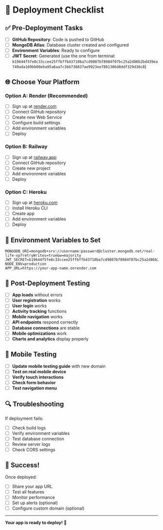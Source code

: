 # 🚀 Deployment Checklist

## ✅ **Pre-Deployment Tasks**

- [ ] **GitHub Repository**: Code is pushed to GitHub
- [ ] **MongoDB Atlas**: Database cluster created and configured
- [ ] **Environment Variables**: Ready to configure
- [ ] **JWT Secret**: Generated (use the one from terminal: `b19644f5fe8c33ccee25ffbffb43710ba7cd9807bf8984f07bc25a2d86b2bd439ea749ada169bb00eba95a6aa7c3bb736837ae9923ee7881306d8ddf329d30c8`)

## 🌐 **Choose Your Platform**

### **Option A: Render (Recommended)**
- [ ] Sign up at [render.com](https://render.com)
- [ ] Connect GitHub repository
- [ ] Create new Web Service
- [ ] Configure build settings
- [ ] Add environment variables
- [ ] Deploy

### **Option B: Railway**
- [ ] Sign up at [railway.app](https://railway.app)
- [ ] Connect GitHub repository
- [ ] Create new project
- [ ] Add environment variables
- [ ] Deploy

### **Option C: Heroku**
- [ ] Sign up at [heroku.com](https://heroku.com)
- [ ] Install Heroku CLI
- [ ] Create app
- [ ] Add environment variables
- [ ] Deploy

## 🔧 **Environment Variables to Set**

```
MONGODB_URI=mongodb+srv://username:password@cluster.mongodb.net/real-life-xp?retryWrites=true&w=majority
JWT_SECRET=b19644f5fe8c33ccee25ffbffb43710ba7cd9807bf8984f07bc25a2d86b2bd439ea749ada169bb00eba95a6aa7c3bb736837ae9923ee7881306d8ddf329d30c8
NODE_ENV=production
APP_URL=https://your-app-name.onrender.com
```

## 🧪 **Post-Deployment Testing**

- [ ] **App loads** without errors
- [ ] **User registration** works
- [ ] **User login** works
- [ ] **Activity tracking** functions
- [ ] **Mobile navigation** works
- [ ] **API endpoints** respond correctly
- [ ] **Database connections** are stable
- [ ] **Mobile optimizations** work
- [ ] **Charts and analytics** display properly

## 📱 **Mobile Testing**

- [ ] **Update mobile testing guide** with new domain
- [ ] **Test on real mobile device**
- [ ] **Verify touch interactions**
- [ ] **Check form behavior**
- [ ] **Test navigation menu**

## 🔍 **Troubleshooting**

If deployment fails:
- [ ] Check build logs
- [ ] Verify environment variables
- [ ] Test database connection
- [ ] Review server logs
- [ ] Check CORS settings

## 🎉 **Success!**

Once deployed:
- [ ] Share your app URL
- [ ] Test all features
- [ ] Monitor performance
- [ ] Set up alerts (optional)
- [ ] Configure custom domain (optional)

---

**Your app is ready to deploy!** 🚀 